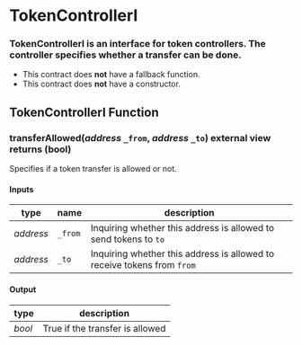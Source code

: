 # TokenControllerI

### TokenControllerI is an interface for token controllers. The controller specifies whether a transfer can be done.

- This contract does **not** have a fallback function.
- This contract does **not** have a constructor.

## TokenControllerI Function

### transferAllowed(*address* `_from`, *address* `_to`) external view returns (bool)
Specifies if a token transfer is allowed or not.

#### Inputs

| type      | name     | description      |
| --------- | -------- | ---------------- |
| *address* | `_from`  | Inquiring whether this address is allowed to send tokens to `to` |
| *address* | `_to`    | Inquiring whether this address is allowed to receive tokens from `from` |

#### Output

| type     | description                |
| -------- | -------------------------- |
| *bool* | True if the transfer is allowed |
